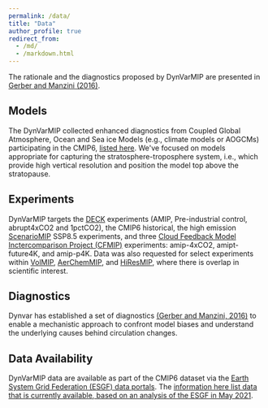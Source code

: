 ```yaml
---
permalink: /data/
title: "Data"
author_profile: true
redirect_from: 
  - /md/
  - /markdown.html
---
```


The rationale and the diagnostics proposed by DynVarMIP are presented in [Gerber and Manzini (2016)](https://gmd.copernicus.org/articles/9/3413/2016/).

## Models

The DynVarMIP collected enhanced diagnostics from Coupled Global Atmosphere, Ocean and Sea ice Models (e.g., climate models or AOGCMs) participating in the CMIP6, [listed here](https://dynvarmip.github.io/participants/).   We've focused on models appropriate for capturing the stratosphere-troposphere system, i.e., which provide high vertical resolution and position the model top above the stratopause.

## Experiments

DynVarMIP targets the [DECK](https://www.wcrp-climate.org/wgcm-cmip/wgcm-cmip6) experiments (AMIP, Pre-industrial control, abrupt4xCO2 and 1pctCO2), the CMIP6 historical, the high emission [ScenarioMIP](https://www.cesm.ucar.edu/projects/CMIP6/ScenarioMIP/) SSP8.5 experiments, and three [Cloud Feedback Model Inctercomparison Project (CFMIP)](https://www.cfmip.org/) experiments: amip-4xCO2, amipt-future4K, and amip-p4K.  Data was also requested for select experiments within [VolMIP](http://www.volmip.org/), [AerChemMIP](https://wiki.met.no/aerocom/aerchemmip/start), and [HiResMIP](https://hrcm.ceda.ac.uk/research/cmip6-highresmip/), where there is overlap in scientific interest. 

## Diagnostics

Dynvar has established a set of diagnostics  [(Gerber and Manzini, 2016)](https://gmd.copernicus.org/articles/9/3413/2016/) to enable a mechanistic approach to confront model biases and understand the underlying causes behind circulation changes.


## Data Availability

DynVarMIP data are available as part of the CMIP6 dataset via the [Earth System Grid Federation (ESGF) data portals](https://esgf-node.llnl.gov/search/cmip6/). The [information here list data that is currently available, based on an analysis of the ESGF in May 2021](https://dynvarmip.github.io/files/DynVarMIP-Data-Availability-May2021.pdf). 
